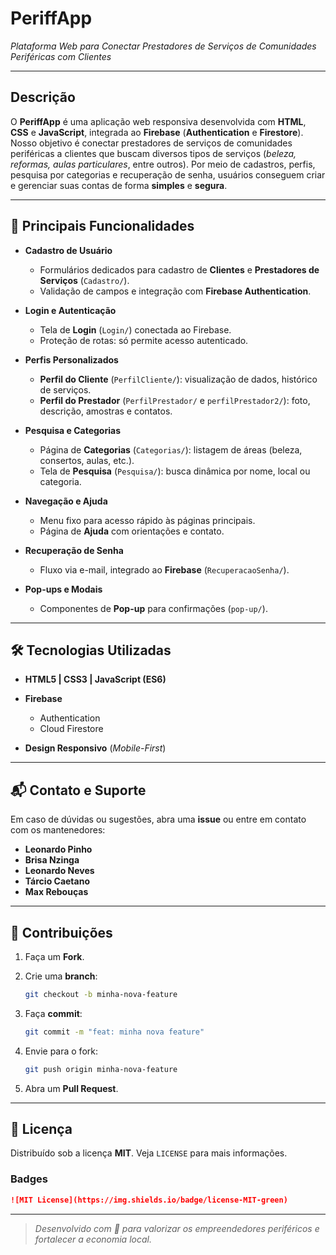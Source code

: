 # PeriffApp

*Plataforma Web para Conectar Prestadores de Serviços de Comunidades Periféricas com Clientes*

---

## Descrição

O **PeriffApp** é uma aplicação web responsiva desenvolvida com **HTML**, **CSS** e **JavaScript**, integrada ao **Firebase** (**Authentication** e **Firestore**). Nosso objetivo é conectar prestadores de serviços de comunidades periféricas a clientes que buscam diversos tipos de serviços (*beleza, reformas, aulas particulares*, entre outros). Por meio de cadastros, perfis, pesquisa por categorias e recuperação de senha, usuários conseguem criar e gerenciar suas contas de forma **simples** e **segura**.

---

## 🚀 Principais Funcionalidades

* **Cadastro de Usuário**

  * Formulários dedicados para cadastro de **Clientes** e **Prestadores de Serviços** (`Cadastro/`).
  * Validação de campos e integração com **Firebase Authentication**.

* **Login e Autenticação**

  * Tela de **Login** (`Login/`) conectada ao Firebase.
  * Proteção de rotas: só permite acesso autenticado.

* **Perfis Personalizados**

  * **Perfil do Cliente** (`PerfilCliente/`): visualização de dados, histórico de serviços.
  * **Perfil do Prestador** (`PerfilPrestador/` e `perfilPrestador2/`): foto, descrição, amostras e contatos.

* **Pesquisa e Categorias**

  * Página de **Categorias** (`Categorias/`): listagem de áreas (beleza, consertos, aulas, etc.).
  * Tela de **Pesquisa** (`Pesquisa/`): busca dinâmica por nome, local ou categoria.

* **Navegação e Ajuda**

  * Menu fixo para acesso rápido às páginas principais.
  * Página de **Ajuda** com orientações e contato.

* **Recuperação de Senha**

  * Fluxo via e-mail, integrado ao **Firebase** (`RecuperacaoSenha/`).

* **Pop-ups e Modais**

  * Componentes de **Pop-up** para confirmações (`pop-up/`).

---

## 🛠️ Tecnologias Utilizadas

* **HTML5 | CSS3 | JavaScript (ES6)**
* **Firebase**

  * Authentication
  * Cloud Firestore
* **Design Responsivo** (*Mobile-First*)

---

## 📬 Contato e Suporte

Em caso de dúvidas ou sugestões, abra uma **issue** ou entre em contato com os mantenedores:

* **Leonardo Pinho**
* **Brisa Nzinga**
* **Leonardo Neves**
* **Tárcio Caetano**
* **Max Rebouças**

---

## 🤝 Contribuições

1. Faça um **Fork**.

2. Crie uma **branch**:

   ```bash
   git checkout -b minha-nova-feature
   ```

3. Faça **commit**:

   ```bash
   git commit -m "feat: minha nova feature"
   ```

4. Envie para o fork:

   ```bash
   git push origin minha-nova-feature
   ```

5. Abra um **Pull Request**.

---

## 📄 Licença

Distribuído sob a licença **MIT**. Veja `LICENSE` para mais informações.



### Badges

```markdown
![MIT License](https://img.shields.io/badge/license-MIT-green)
```

---

> *Desenvolvido com 💜 para valorizar os empreendedores periféricos e fortalecer a economia local.*
